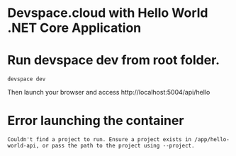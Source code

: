 ﻿# Devspace.cloud with Hello World .NET Core Application

# Run devspace dev from root folder.
```
devspace dev
```
Then launch your browser and access http://localhost:5004/api/hello

# Error launching the container
```
Couldn't find a project to run. Ensure a project exists in /app/hello-world-api, or pass the path to the project using --project.

```

